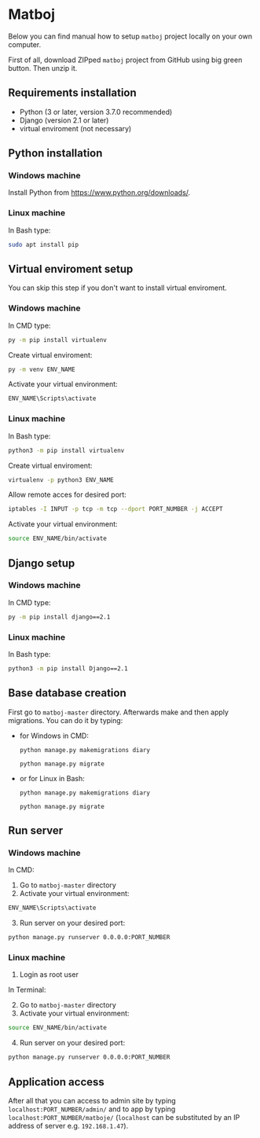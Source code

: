 # Matboj

Below you can find manual how to setup `matboj` project locally on your own computer.

First of all, download ZIPped `matboj` project from GitHub using big green button. Then unzip it.

## Requirements installation

 - Python (3 or later, version 3.7.0 recommended)
 - Django (version 2.1 or later)
 - virtual enviroment (not necessary)


## Python installation

### Windows machine
Install Python from https://www.python.org/downloads/.

### Linux machine
In Bash type:

```bash
sudo apt install pip
```


## Virtual enviroment setup

You can skip this step if you don't want to install virtual enviroment.

### Windows machine
In CMD type:

```cmd
py -m pip install virtualenv
```

Create virtual enviroment:
```cmd
py -m venv ENV_NAME
```

Activate your virtual environment:
```cmd
ENV_NAME\Scripts\activate
```

### Linux machine
In Bash type:

```bash
python3 -m pip install virtualenv
```

Create virtual enviroment:
```cmd
virtualenv -p python3 ENV_NAME
```

Allow remote acces for desired port:
```bash
iptables -I INPUT -p tcp -m tcp --dport PORT_NUMBER -j ACCEPT
```

Activate your virtual environment:
```bash
source ENV_NAME/bin/activate
```


## Django setup

### Windows machine
In CMD type:

```cmd
py -m pip install django==2.1
```

### Linux machine
In Bash type:

```bash
python3 -m pip install Django==2.1
```


## Base database creation

First go to `matboj-master` directory. 
Afterwards make and then apply migrations. You can do it by typing:

- for Windows in CMD:
    ```
    python manage.py makemigrations diary
    ```
    ```
    python manage.py migrate
    ```

- or for Linux in Bash:
    ```
    python manage.py makemigrations diary
    ```
    ```
    python manage.py migrate
    ```


## Run server

### Windows machine

In CMD:

1. Go to `matboj-master` directory
2. Activate your virtual environment:
```cmd
ENV_NAME\Scripts\activate
```
3. Run server on your desired port:
```cmd
python manage.py runserver 0.0.0.0:PORT_NUMBER
```

### Linux machine

1. Login as root user

In Terminal:

2. Go to `matboj-master` directory
3. Activate your virtual environment:
```bash
source ENV_NAME/bin/activate
```
4. Run server on your desired port:
```bash
python manage.py runserver 0.0.0.0:PORT_NUMBER
```

## Application access

After all that you can access to admin site by typing `localhost:PORT_NUMBER/admin/` and to app by typing `localhost:PORT_NUMBER/matboje/` (`localhost` can be substituted by an IP address of server e.g. `192.168.1.47`).

